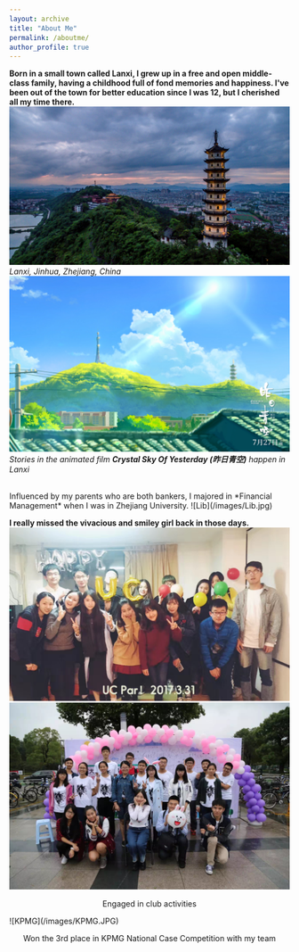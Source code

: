 ```yaml
---
layout: archive
title: "About Me"
permalink: /aboutme/
author_profile: true
---
```


**Born in a small town called Lanxi, I grew up in a free and open middle-class family, having a childhood full of fond memories and happiness. I've been out of the town for better education since I was 12, but I cherished all my time there.**
![Lanxi](/images/Lanxi.jpg)
*Lanxi, Jinhua, Zhejiang, China* <br/>
![Movie](/images/Movie.jpg)
*Stories in the animated film __Crystal Sky Of Yesterday (昨日青空)__ happen in Lanxi*

<br/>
Influenced by my parents who are both bankers, I majored in *Financial Management* when I was in Zhejiang University.
![Lib](/images/Lib.jpg)

**I really missed the vivacious and smiley girl back in those days.**
![UC](/images/UC.JPG)
![SAU](/images/SAU.JPG)
<p align="center">
 Engaged in club activities </p>
![KPMG](/images/KPMG.JPG)
<p align="center">
  Won the 3rd place in KPMG National Case Competition with my team</p>
  


 
 

